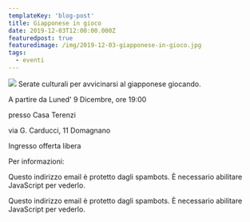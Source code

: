 ```yaml
---
templateKey: 'blog-post'
title: Giapponese in gioco
date: 2019-12-03T12:00:00.000Z
featuredpost: true
featuredimage: /img/2019-12-03-giapponese-in-gioco.jpg
tags:
  - eventi
---
```



![](/img/2019-12-03-giapponese-in-gioco.jpg)
Serate culturali per avvicinarsi al giapponese giocando. 

 A partire da Luned' 9 Dicembre, ore 19:00  

 presso Casa Terenzi 

 via G. Carducci, 11 Domagnano 

 Ingresso offerta libera 

 Per informazioni: 

 Questo indirizzo email è protetto dagli spambots. È necessario abilitare JavaScript per vederlo. 

 

 Questo indirizzo email è protetto dagli spambots. È necessario abilitare JavaScript per vederlo. 

 

